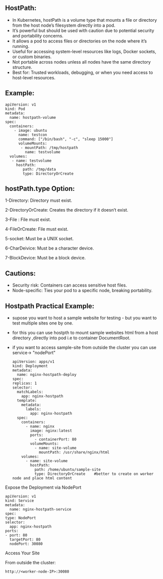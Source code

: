 HostPath:
---------

* In Kubernetes, hostPath is a volume type that mounts a file or directory from the host node’s filesystem directly into a pod.
* It’s powerful but should be used with caution due to potential security and portability concerns.
* It allows a pod to access files or directories on the node where it’s running.
* Useful for accessing system-level resources like logs, Docker sockets, or custom binaries.
* Not portable across nodes unless all nodes have the same directory structure.
* Best for: Trusted workloads, debugging, or when you need access to host-level resources.

Example:
--------
  

    apiVersion: v1
    kind: Pod
    metadata:
      name: hostpath-volume
    spec:
      containers:
        - image: ubuntu
          name: testcon
          command: ["/bin/bash", "-c", "sleep 15000"]
          volumeMounts:
           - mountPath: /tmp/hostpath
             name: testvolume
      volumes:
       - name: testvolume
         hostPath:
            path: /tmp/data 
            type: DirectoryOrCreate

 hostPath.type Option:
 ---------------------

   1-Directory:   Directory must exist.

   2-DirectoryOrCreate:   Creates the directory if it doesn’t exist.

   3-File : File must exist.
   
   4-FileOrCreate:    File must exist.
   
   5-socket:   Must be a UNIX socket.
  
   6-CharDeivice:  Must be a character device.

   7-BlockDevice:   Must be a block device.

Cautions:
---------

* Security risk: Containers can access sensitive host files.
* Node-specific: Ties your pod to a specific node, breaking portability.

Hostpath Practical Example: 
----------------------------

- supose you want to host a sample website  for testing  - but you want to test multiple sites one by one.
- for this you can use hostpth to mount sample websites  html from  a host directory ,directly into pod i.e to container DocumentRoot.
- if you want to access sample-site from outside the cluster you can use service-> "nodePort"


      apiVersion: apps/v1
      kind: Deployment
      metadata:
        name: nginx-hostpath-deploy
      spec:
      replicas: 1
      selector:
        matchLabels:
          app: nginx-hostpath
        template:
          metadata:
            labels:
              app: nginx-hostpath
        spec:
          containers:
            - name: nginx
              image: nginx:latest
              ports:
                - containerPort: 80
              volumeMounts:
                - name: site-volume
                  mountPath: /usr/share/nginx/html
          volumes:
            - name: site-volume
              hostPath:
                path: /home/ubuntu/sample-site
                type: DirectoryOrCreate    #better to create on worker node and place html content

Expose the Deployment via NodePort

    apiVersion: v1  
    kind: Service
    metadata:
      name: nginx-hostpath-service
    spec:
    type: NodePort
    selector:
      app: nginx-hostpath
    ports:
    - port: 80
      targetPort: 80
      nodePort: 30080

Access Your Site

From outside the cluster:

    http://<worker-node-IP>:30080




